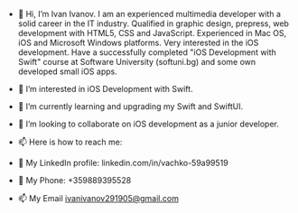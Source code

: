 - 👋 Hi, I’m Ivan Ivanov. I am an experienced multimedia developer with a solid career in the IT industry. Qualified in graphic design, prepress, web development with HTML5, CSS and JavaScript. Experienced in Mac OS, iOS and Microsoft Windows platforms. Very interested in the iOS development. Have a successfully completed "iOS Development with Swift" course at Software University (softuni.bg) and some own developed small iOS apps.
- 👀 I’m interested in iOS Development with Swift.
- 🌱 I’m currently learning and upgrading my Swift and SwiftUI.
- 💞️ I’m looking to collaborate on iOS development as a junior developer.
- 📫 Here is how to reach me:

- :link: My LinkedIn profile:
linkedin.com/in/vachko-59a99519

- :iphone: My Phone:
+359889395528

- :mailbox: My Email
ivanivanov291905@gmail.com

<!---
Va4ko/Va4ko is a ✨ special ✨ repository because its `README.md` (this file) appears on your GitHub profile.
You can click the Preview link to take a look at your changes.
--->
